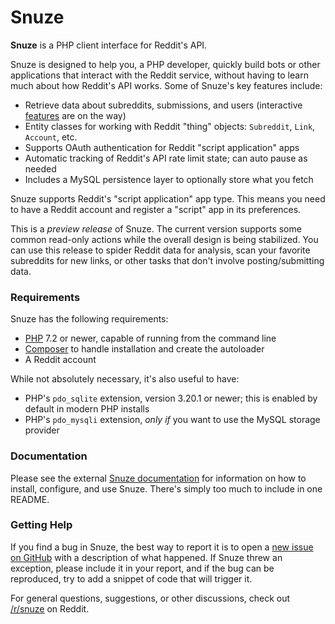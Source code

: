 # Snuze

**Snuze** is a PHP client interface for Reddit's API.

Snuze is designed to help you, a PHP developer, quickly build bots or other
applications that interact with the Reddit service, without having to learn
much about how Reddit's API works. Some of Snuze's key features include:

* Retrieve data about subreddits, submissions, and users (interactive [features](https://snuze.shaunc.com/#feature-roadmap) are on the way)
* Entity classes for working with Reddit "thing" objects: `Subreddit`, `Link`, `Account`, etc.
* Supports OAuth authentication for Reddit "script application" apps
* Automatic tracking of Reddit's API rate limit state; can auto pause as needed
* Includes a MySQL persistence layer to optionally store what you fetch

Snuze supports Reddit's "script application" app type. This means you need to
have a Reddit account and register a "script" app in its preferences.

This is a *preview release* of Snuze. The current version supports some common
read-only actions while the overall design is being stabilized. You can use this
release to spider Reddit data for analysis, scan your favorite subreddits
for new links, or other tasks that don't involve posting/submitting data.

### Requirements

Snuze has the following requirements:

* [PHP](https://www.php.net/downloads.php) 7.2 or newer, capable of running from the command line
* [Composer](https://getcomposer.org/download/) to handle installation and create the autoloader
* A Reddit account

While not absolutely necessary, it's also useful to have:

* PHP's `pdo_sqlite` extension, version 3.20.1 or newer; this is enabled by default in modern PHP installs
* PHP's `pdo_mysqli` extension, *only if* you want to use the MySQL storage provider

### Documentation

Please see the external [Snuze documentation](https://snuze.shaunc.com/) for
information on how to install, configure, and use Snuze. There's simply too much
to include in one README.

### Getting Help

If you find a bug in Snuze, the best way to report it is to open a
[new issue on GitHub](https://github.com/snuze/snuze/issues) with a
description of what happened. If Snuze threw an exception, please include it
in your report, and if the bug can be reproduced, try to add a snippet of code
that will trigger it.

For general questions, suggestions, or other discussions, check out
[/r/snuze](https://reddit.com/r/snuze/) on Reddit.
